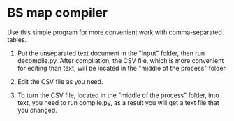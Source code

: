 # BS map compiler

Use this simple program for more convenient work with comma-separated tables.

1. Put the unseparated text document in the "input" folder, then run decompile.py. After compilation, the CSV file, which is more convenient for editing than text, will be located in the "middle of the process" folder.

2. Edit the CSV file as you need.

3. To turn the CSV file, located in the "middle of the process" folder, into text, you need to run compile.py, as a result you will get a text file that you changed.

